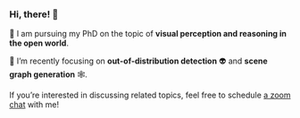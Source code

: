### Hi, there! 👋 

🎒 I am pursuing my PhD on the topic of **visual perception and reasoning in the open world**.

🔭 I’m recently focusing on **out-of-distribution detection** 👽 and **scene graph generation** 🕸.

If you’re interested in discussing related topics, feel free to schedule [a zoom chat](https://meetings.hubspot.com/jingkang?embed=true) with me!

<!--
**Jingkang50/jingkang50** is a ✨ _special_ ✨ repository because its `README.md` (this file) appears on your GitHub profile.

Here are some ideas to get you started:
- 🔭 I’m currently working on ...
- 🌱 I’m currently learning ...
- 👯 I’m looking to collaborate on ...
- 🤔 I’m looking for help with ...
- 💬 Ask me about ...
- 📫 How to reach me: ...
- 😄 Pronouns: ...
- ⚡ Fun fact: ...
-->
